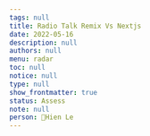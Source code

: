 ```yaml
---
tags: null
title: Radio Talk Remix Vs Nextjs
date: 2022-05-16
description: null
authors: null
menu: radar
toc: null
notice: null
type: null
show_frontmatter: true
status: Assess
note: null
person: Hien Le
---
```


